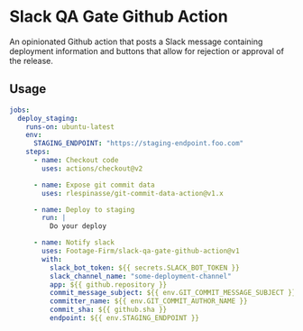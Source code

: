 # Slack QA Gate Github Action

An opinionated Github action that posts a Slack message containing deployment information and buttons that allow for rejection or approval of the release.

## Usage

```yaml
jobs:
  deploy_staging:
    runs-on: ubuntu-latest
    env:
      STAGING_ENDPOINT: "https://staging-endpoint.foo.com"
    steps:
      - name: Checkout code
        uses: actions/checkout@v2

      - name: Expose git commit data
        uses: rlespinasse/git-commit-data-action@v1.x

      - name: Deploy to staging
        run: |
          Do your deploy

      - name: Notify slack
        uses: Footage-Firm/slack-qa-gate-github-action@v1
        with:
          slack_bot_token: ${{ secrets.SLACK_BOT_TOKEN }}
          slack_channel_name: "some-deployment-channel"
          app: ${{ github.repository }}
          commit_message_subject: ${{ env.GIT_COMMIT_MESSAGE_SUBJECT }}
          committer_name: ${{ env.GIT_COMMIT_AUTHOR_NAME }}
          commit_sha: ${{ github.sha }}
          endpoint: ${{ env.STAGING_ENDPOINT }}
```
